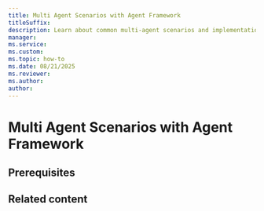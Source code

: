 ```yaml
---
title: Multi Agent Scenarios with Agent Framework
titleSuffix:
description: Learn about common multi-agent scenarios and implementation patterns.
manager: 
ms.service: 
ms.custom:
ms.topic: how-to
ms.date: 08/21/2025
ms.reviewer: 
ms.author: 
author: 
---
```


# Multi Agent Scenarios with Agent Framework


## Prerequisites



## Related content
